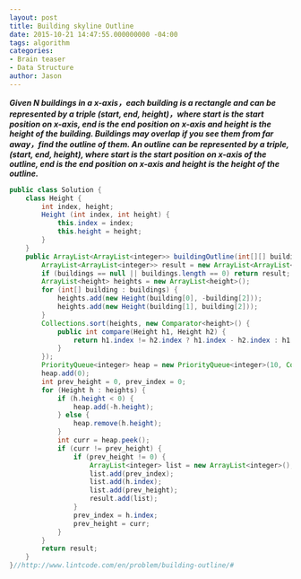 ```yaml
---
layout: post
title: Building skyline Outline
date: 2015-10-21 14:47:55.000000000 -04:00
tags: algorithm
categories:
- Brain teaser
- Data Structure
author: Jason
---
```

<p><strong><em>Given N buildings in a x-axis，each building is a rectangle and can be represented by a triple (start, end, height)，where start is the start position on x-axis, end is the end position on x-axis and height is the height of the building. Buildings may overlap if you see them from far away，find the outline of them. An outline can be represented by a triple, (start, end, height), where start is the start position on x-axis of the outline, end is the end position on x-axis and height is the height of the outline.</em></strong></p>


``` java
public class Solution {
    class Height {
        int index, height;
        Height (int index, int height) {
            this.index = index;
            this.height = height;
        }
    }
    public ArrayList<ArrayList<integer>> buildingOutline(int[][] buildings) {
        ArrayList<ArrayList<integer>> result = new ArrayList<ArrayList<integer>>();
        if (buildings == null || buildings.length == 0) return result;        
        ArrayList<height> heights = new ArrayList<height>();
        for (int[] building : buildings) {
            heights.add(new Height(building[0], -building[2]));
            heights.add(new Height(building[1], building[2]));
        }
        Collections.sort(heights, new Comparator<height>() {
            public int compare(Height h1, Height h2) {
                return h1.index != h2.index ? h1.index - h2.index : h1.height - h2.height; 
            }
        });
        PriorityQueue<integer> heap = new PriorityQueue<integer>(10, Collections.reverseOrder());
        heap.add(0);
        int prev_height = 0, prev_index = 0;
        for (Height h : heights) {
            if (h.height < 0) {
                heap.add(-h.height);
            } else {
                heap.remove(h.height);
            }
            int curr = heap.peek();
            if (curr != prev_height) {
                if (prev_height != 0) {
                    ArrayList<integer> list = new ArrayList<integer>();
                    list.add(prev_index);
                    list.add(h.index);
                    list.add(prev_height);
                    result.add(list);
                }
                prev_index = h.index;
                prev_height = curr;
            }
        }
        return result;
    }
}//http://www.lintcode.com/en/problem/building-outline/#
```
